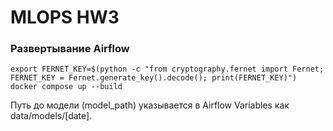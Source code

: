 # MLOPS HW3

### Развертывание Airflow
```
export FERNET_KEY=$(python -c "from cryptography.fernet import Fernet; FERNET_KEY = Fernet.generate_key().decode(); print(FERNET_KEY)")
docker compose up --build
```

Путь до модели (model_path) указывается в Airflow Variables как data/models/[date].
